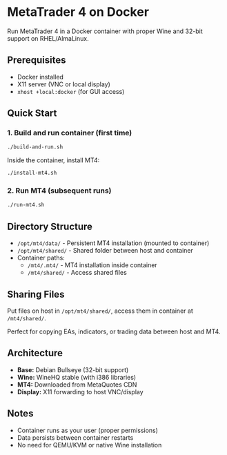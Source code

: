 # MetaTrader 4 on Docker

Run MetaTrader 4 in a Docker container with proper Wine and 32-bit support on RHEL/AlmaLinux.

## Prerequisites

- Docker installed
- X11 server (VNC or local display)
- `xhost +local:docker` (for GUI access)

## Quick Start

### 1. Build and run container (first time)
```bash
./build-and-run.sh
```

Inside the container, install MT4:
```bash
./install-mt4.sh
```

### 2. Run MT4 (subsequent runs)
```bash
./run-mt4.sh
```

## Directory Structure

- `/opt/mt4/data/` - Persistent MT4 installation (mounted to container)
- `/opt/mt4/shared/` - Shared folder between host and container
- Container paths:
  - `/mt4/.mt4/` - MT4 installation inside container
  - `/mt4/shared/` - Access shared files

## Sharing Files

Put files on host in `/opt/mt4/shared/`, access them in container at `/mt4/shared/`.

Perfect for copying EAs, indicators, or trading data between host and MT4.

## Architecture

- **Base:** Debian Bullseye (32-bit support)
- **Wine:** WineHQ stable (with i386 libraries)
- **MT4:** Downloaded from MetaQuotes CDN
- **Display:** X11 forwarding to host VNC/display

## Notes

- Container runs as your user (proper permissions)
- Data persists between container restarts
- No need for QEMU/KVM or native Wine installation
